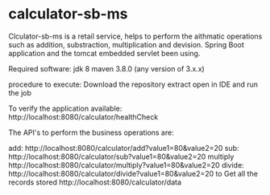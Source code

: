 # calculator-sb-ms

Clculator-sb-ms is a retail service, helps to perform the aithmatic operations such as addition, substraction, multiplication and devision. Spring Boot application and the tomcat embedded servlet been using.

Required software:
jdk 8
maven 3.8.0 (any version of 3.x.x)

procedure to execute:
Download the repository
extract
open in IDE and run the job

To verify the application available:
http://localhost:8080/calculator/healthCheck

The API's to perform the business operations are:

add:
http://localhost:8080/calculator/add?value1=80&value2=20
sub:
http://localhost:8080/calculator/sub?value1=80&value2=20
multiply
http://localhost:8080/calculator/multiply?value1=80&value2=20
divide:
http://localhost:8080/calculator/divide?value1=80&value2=20
to Get all the records stored
http://localhost:8080/calculator/data
